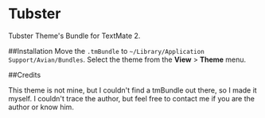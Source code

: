 Tubster
=======

Tubster Theme's Bundle for TextMate 2.

##Installation
Move the `.tmBundle` to `~/Library/Application Support/Avian/Bundles`.
Select the theme from the **View** > **Theme** menu.

##Credits

This theme is not mine, but I couldn't find a tmBundle out there, so I made it myself. I couldn't trace the author, but feel free to contact me if you are the author or know him.